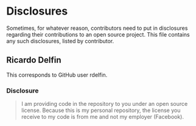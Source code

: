 # Disclosures

Sometimes, for whatever reason, contributors need to put in disclosures
regarding their contributions to an open source project. This file contains any
such disclosures, listed by contributor.

## Ricardo Delfin

This corresponds to GitHub user rdelfin.

### Disclosure

> I am providing code in the repository to you under an open source license.
> Because this is my personal repository, the license you receive to my code is
> from me and not my employer (Facebook).
